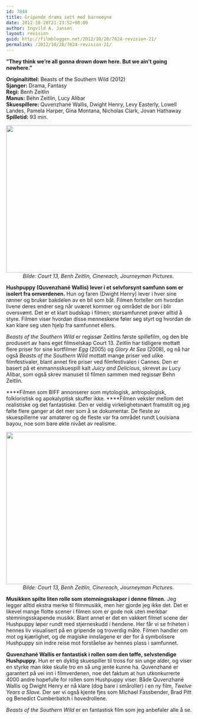 ```yaml
---
id: 7848
title: Gripende drama sett med barneøyne
date: 2012-10-28T21:23:52+00:00
author: Ingvild A. Jansen
layout: revision
guid: http://filmbloggen.net/2012/10/28/7824-revision-21/
permalink: /2012/10/28/7824-revision-21/
---
```

**”They think we&#8217;re all gonna drown down here. But we ain&#8217;t going nowhere.”**

**Originaltittel:** Beasts of the Southern Wild (2012)  
**Sjanger:** Drama, Fantasy  
**Regi:** Benh Zeitlin  
**Manus:** Behn Zeitlin, Lucy Alibar  
**Skuespillere:** Quvenzhané Wallis, Dwight Henry, Levy Easterly, Lowell Landes, Pamela Harper, Gina Montana, Nicholas Clark, Jovan Hathaway  
**Spilletid:** 93 min.

<p style="text-align: center">
  <a href="http://filmbloggen.net/?attachment_id=7828" rel="attachment wp-att-7828"><img class="aligncenter size-full wp-image-7828" src="http://filmbloggen.net/wp-content/uploads//2012/10/beasts2.jpg" alt="" width="600" height="399" /></a><em>Bilde: Court 13, Benh Zeitlin, Cinereach, Journeyman Pictures. </em>
</p>

**Hushpuppy (Quvenzhané Wallis) lever i et selvforsynt samfunn som er isolert fra omverdenen.** Hun og faren (Dwight Henry) lever i hver sine rønner og bruker bakdelen av en bil som båt. Filmen forteller om hvordan livene deres endrer seg når uværet kommer og området de bor i blir oversvømt. Det er et klart budskap i filmen; storsamfunnet prøver alltid å styre. Filmen viser hvordan disse menneskene føler seg styrt og hvordan de kan klare seg uten hjelp fra samfunnet ellers.

_Beasts of the Southern Wild_ er regissør Zeitlins første spillefilm, og den ble produsert av hans eget filmselskap Court 13. Zeitlin har tidligere mottatt flere priser for sine kortfilmer _Egg_ (2005) og _Glory At Sea_ (2008), og nå har også _Beasts of the Southern Wild_ mottatt mange priser ved ulike filmfestivaler, blant annet fire priser ved filmfestivalen i Cannes. Den er basert på et enmannsskuespill kalt _Juicy and Delicious_, skrevet av Lucy Alibar, som også skrev manuset til filmen sammen med regissør Behn Zeitlin.

****Filmen som BIFF annonserer som mytologisk, antropologisk, folkloristisk og apokalyptisk skuffer ikke. ****Filmen veksler mellom det realistiske og det fantastiske. Den er veldig virkelighetsnært framstilt og jeg følte flere ganger at det mer som å se dokumentar. De fleste av skuespillerne var amatører og de fleste var fra området rundt Louisiana bayou, noe som bare økte nivået av realisme.

<p style="text-align: center">
  <a href="http://filmbloggen.net/?attachment_id=7830" rel="attachment wp-att-7830"><img class="aligncenter size-full wp-image-7830" src="http://filmbloggen.net/wp-content/uploads//2012/10/beasts3.jpg" alt="" width="618" height="412" /></a><em>Bilde: Court 13, Benh Zeitlin, Cinereach, Journeyman Pictures. </em>
</p>

**Musikken spilte liten rolle som stemningsskaper i denne filmen.** Jeg legger alltid ekstra merke til filmmusikk, men her gjorde jeg ikke det. Det er likevel mange flotte scener i filmen som er gode nok uten merkbar stemningsskapende musikk. Blant annet er det en vakkert filmet scene der Hushpuppy løper rundt med stjerneskudd i hendene. Her får vi se friheten i hennes liv visualisert på en gripende og troverdig måte. Filmen handler om mot og kjærlighet, og de magiske innslagene er der for å symbolisere Hushpuppy sin indre reise mot forståelse av hennes plass i samfunnet.

**Quvenzhané Wallis er fantastisk i rollen som den tøffe, selvstendige Hushpuppy.** Hun er en dyktig skuespiller til tross for sin unge alder, og viser en styrke man ikke skulle tro en så ung jente kunne ha. Quvenzhané er garantert på vei inn i filmverdenen, noe det faktum at hun utkonkurrerte 4000 andre hopefulle for rollen som Hushpuppy viser. Både Quvenzhané Wallis og Dwight Henry er nå klare (dog bare i småroller) i en ny film, _Twelve Years a Slave._ Der ser vi også kjente fjes som Michael Fassbender, Brad Pitt og Benedict Cumberbatch i hovedrollene.

_Beasts of the Southern Wild_ er en fantastisk film som jeg anbefaler alle å se.

<div class="video-shortcode">
</div>